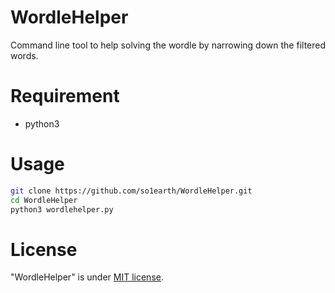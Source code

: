 
# **WordleHelper**

Command line tool to help solving the wordle by narrowing down the filtered words. 

<!--- ![WordleHelper_demo.gif](Wordle%20Helper%20README%20md%207b42719b20ce439c91faba21a96403ab/WordleHelper_demo.gif)--->

# Requirement

- python3

# Usage

```bash
git clone https://github.com/so1earth/WordleHelper.git
cd WordleHelper
python3 wordlehelper.py

```

# License

"WordleHelper" is under [MIT license](https://en.wikipedia.org/wiki/MIT_License).
